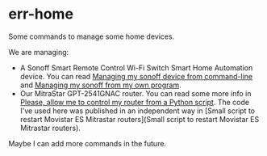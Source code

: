 # err-home
Some commands to manage some home devices.

We are managing:

* A Sonoff Smart Remote Control Wi-Fi Switch Smart Home Automation device. You can read [Managing my sonoff device from command-line](https://dev.to/fernand0/managing-my-sonoff-device-from-command-line-1nj6) and [Managing my sonoff from my own program](https://dev.to/fernand0/managing-my-sonoff-from-my-own-program-bhk).
* Our MitraStar GPT-2541GNAC router. You can read some more info in [Please, allow me to control my router from a Python script](https://dev.to/fernand0/please-allow-me-to-control-my-router-from-a-python-script-1ik6). The code I've used here was published in an independent way in [Small script to restart Movistar ES Mitrastar routers](Small script to restart Movistar ES Mitrastar routers).

Maybe I can add more commands in the future.
